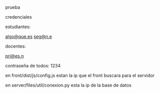 prueba

credenciales

estudiantes:

algo@que.es
seg@n.e

docentes:

pri@es.n


contraseña de todos: 1234


en front/dist/js/config.js
estan la ip que el front buscara para el servidor

en  server/files/util/conexion.py 
esta la ip de la base de datos